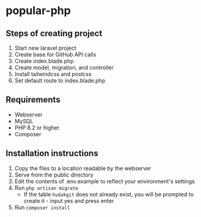 # popular-php
 
## Steps of creating project
1. Start new laravel project
2. Create base for GitHub API calls
3. Create index.blade.php
4. Create model, migration, and controller
5. Install tailwindcss and postcss
6. Set default route to index.blade.php

## Requirements
- Webserver
- MySQL
- PHP 8.2 or higher
- Composer

## Installation instructions
1. Copy the files to a location readable by the webserver
2. Serve from the public directory
3. Edit the contents of .env.example to reflect your environment's settings
4. Run `php artisan migrate`
    - If the table `hudakgit` does not already exist, you will be prompted to create it - input yes and press enter
5. Run `composer install`